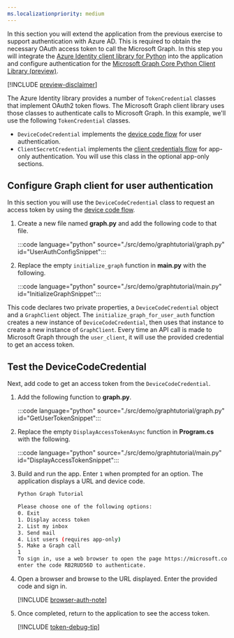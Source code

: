 ```yaml
---
ms.localizationpriority: medium
---
```


<!-- markdownlint-disable MD041 -->

In this section you will extend the application from the previous exercise to support authentication with Azure AD. This is required to obtain the necessary OAuth access token to call the Microsoft Graph. In this step you will integrate the [Azure Identity client library for Python](https://github.com/Azure/azure-sdk-for-python/tree/main/sdk/identity/azure-identity) into the application and configure authentication for the [Microsoft Graph Core Python Client Library (preview)](https://github.com/microsoftgraph/msgraph-sdk-python-core).

[!INCLUDE [preview-disclaimer](preview-disclaimer.md)]

The Azure Identity library provides a number of `TokenCredential` classes that implement OAuth2 token flows. The Microsoft Graph client library uses those classes to authenticate calls to Microsoft Graph. In this example, we'll use the following `TokenCredential` classes.

- `DeviceCodeCredential` implements the [device code flow](/azure/active-directory/develop/v2-oauth2-device-code) for user authentication.
- `ClientSecretCredential` implements the [client credentials flow](/azure/active-directory/develop/v2-oauth2-client-creds-grant-flow) for app-only authentication. You will use this class in the optional app-only sections.

## Configure Graph client for user authentication

In this section you will use the `DeviceCodeCredential` class to request an access token by using the [device code flow](/azure/active-directory/develop/v2-oauth2-device-code).

1. Create a new file named **graph.py** and add the following code to that file.

    :::code language="python" source="./src/demo/graphtutorial/graph.py" id="UserAuthConfigSnippet":::

1. Replace the empty `initialize_graph` function in **main.py** with the following.

    :::code language="python" source="./src/demo/graphtutorial/main.py" id="InitializeGraphSnippet":::

This code declares two private properties, a `DeviceCodeCredential` object and a `GraphClient` object. The `initialize_graph_for_user_auth` function creates a new instance of `DeviceCodeCredential`, then uses that instance to create a new instance of `GraphClient`. Every time an API call is made to Microsoft Graph through the `user_client`, it will use the provided credential to get an access token.

## Test the DeviceCodeCredential

Next, add code to get an access token from the `DeviceCodeCredential`.

1. Add the following function to **graph.py**.

    :::code language="python" source="./src/demo/graphtutorial/graph.py" id="GetUserTokenSnippet":::

1. Replace the empty `DisplayAccessTokenAsync` function in **Program.cs** with the following.

    :::code language="python" source="./src/demo/graphtutorial/main.py" id="DisplayAccessTokenSnippet":::

1. Build and run the app. Enter `1` when prompted for an option. The application displays a URL and device code.

    ```bash
    Python Graph Tutorial

    Please choose one of the following options:
    0. Exit
    1. Display access token
    2. List my inbox
    3. Send mail
    4. List users (requires app-only)
    5. Make a Graph call
    1
    To sign in, use a web browser to open the page https://microsoft.com/devicelogin and
    enter the code RB2RUD56D to authenticate.
    ```

1. Open a browser and browse to the URL displayed. Enter the provided code and sign in.

    [!INCLUDE [browser-auth-note](../shared/browser-auth-note.md)]

1. Once completed, return to the application to see the access token.

    [!INCLUDE [token-debug-tip](../shared/token-debug-tip.md)]
